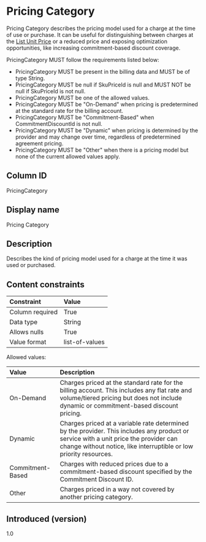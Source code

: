 # Pricing Category

Pricing Category describes the pricing model used for a charge at the time of use or purchase. It can be useful for distinguishing between charges at the [List Unit Price](#ListUnitPrice) or a reduced price and exposing optimization opportunities, like increasing commitment-based discount coverage.

PricingCategory MUST follow the requirements listed below:

* PricingCategory MUST be present in the billing data and MUST be of type String.
* PricingCategory MUST be null if SkuPriceId is null and MUST NOT be null if SkuPriceId is not null.
* PricingCategory MUST be one of the allowed values.
* PricingCategory MUST be "On-Demand" when pricing is predetermined at the standard rate for the billing account.
* PricingCategory MUST be "Commitment-Based" when CommitmentDiscountId is not null.
* PricingCategory MUST be "Dynamic" when pricing is determined by the provider and may change over time, regardless of predetermined agreement pricing.
* PricingCategory MUST be "Other" when there is a pricing model but none of the current allowed values apply.

## Column ID

PricingCategory

## Display name

Pricing Category

## Description

Describes the kind of pricing model used for a charge at the time it was used or purchased.

## Content constraints

| Constraint      | Value          |
| :-------------- | :------------- |
| Column required | True           |
| Data type       | String         |
| Allows nulls    | True           |
| Value format    | list-of-values |

Allowed values:

| Value            | Description                                                                                                                                                                                                  |
| :--------------- | :----------------------------------------------------------------------------------------------------------------------------------------------------------------------------------------------------------- |
| On-Demand        | Charges priced at the standard rate for the billing account. This includes any flat rate and volume/tiered pricing but does not include dynamic or commitment-based discount pricing. |
| Dynamic          | Charges priced at a variable rate determined by the provider. This includes any product or service with a unit price the provider can change without notice, like interruptible or low priority resources.   |
| Commitment-Based | Charges with reduced prices due to a commitment-based discount specified by the Commitment Discount ID.                                                                                                      |
| Other            | Charges priced in a way not covered by another pricing category.                                                                                                                                             |

## Introduced (version)

1.0
